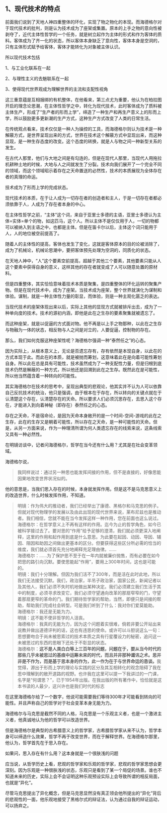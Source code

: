 <h2>1、现代技术的特点</h2><p data-pid="NtCihdH6">前面我们说到了天地人神四重整体的环化，实现了物之物化的本现。而海德格尔对于现代技术的批判，则是认为技术成为了座架或集置。原本的上手之物的意向性被剥夺了，近代主体性哲学的一个任务，就是树立起作为主体的形式和作为客体的质料。客体成为了齐一化的状态，所以客体本身缺乏了意向性，客体本身是空洞的，只有主体形式赋予给客体，客体才能转化为对象被主体认识。</p><p data-pid="RLgC7PhH">所以现代技术包括</p><p data-pid="Vrte5N-L">1、与工业化联系在一起</p><p data-pid="EXq_egGY">2、与理性主义的去魅联系在一起</p><p data-pid="ggd2Azmn">3、使得现代世界观成为理解世界的主流和支配性视角</p><p data-pid="W4D5jh-U">这三重意蕴是互相捆绑的有机整体，在他看来，第三点尤为重要，他认为在柏拉图开启的理念论思潮，在主体性哲学之中，转化为现代技术，此时客体成为了质料被主体生产，形成了“生产者的形而上学”，缔造了一种生产和再生产意义上的形而上学，所以鼓励更多更新潮的生产方式，这种生产方式改变了人类的日常生活。</p><p data-pid="iNmW_OK3">在传统观点看来，技术仅仅是一种人为操控的工具，而海德格尔则认为技术是一种解蔽方式，是世界呈现出来的方式，世界在技术这个解蔽方式中显现出来，而这种显现，是一种生存态度的改变。这个态度的转换，就是人与物之间一种新型关系的发生。</p><p data-pid="CLu_LiS0">在古代人那里，他们与大地之间是有勾连的，但是在现代人那里，当现代人用拖拉机耕种土地的时候，大地与人之间就发生了分裂。技术向我们展开了一个完全不同的领域，而这个领域昭示着存在之天命置送的必然性，技术的本质展现为全体存在者的真理的命运。</p><p data-pid="RCf5lOan">技术成为了形而上学的完成状态。</p><p data-pid="7YvC5mwc">现代技术的本质，在于让人成为一切存在者的创造者和主人，于是一切存在者都必须依靠于人，人成为了存在者本身的中心。</p><p data-pid="4-Ax3N_C">在主体性哲学之前，“主体”这个词，来自于亚里士多德的主语，亚里士多德认为主体=实体=单个的物，如这匹马，这个人。所以主体不是仅仅用于人，一切的物都可以被纳入到主语之中，也都是主体。但是在笛卡尔以后，主体这个词只能用于人，人的地位被空前提高了。</p><p data-pid="wGP2bPmj">随着人的主体性的提高，客体也发生了变化，这就是客体原本的目的论被消除了，成为了机械论，机械论思潮中，要把客体预先处理为空洞的，同质化的状态。</p><p data-pid="BKYdwH3K">在天地人神中，“人”这个要素空前提高，超越于其他三个要素，其他要素只能从人这个要素中获得自身的意义，这样其他的存在者就变成了人可以随意处置的原材料。</p><p data-pid="m-uf3r0V">但是四重整体，其实恰恰意味着技术本质是聚集，是四重整体的环化运转的聚集产物。但是在现代技术中，成为了座架。当技术成为座架，整个世界就演化为谋制和体验。谋制，就是一种主体性力量的彰显，而体验，则是一种主观化匮乏的表达。</p><p data-pid="SqrCnkJC">当现代技术的座架体现出来以后，实际上其他的显现方式就被排斥出去，成为了一种单向度的技术。技术的源初内涵，即他是此在之生存的要素聚集就被遗忘了。</p><p data-pid="Uz9joG-b">而这种座架，就是以促逼的方式面对物。他不再是以上手之物那种，以此在之生存与物融为一体的状态，相反物与人之间是对立的，人要促逼，控制物的存在。</p><p data-pid="lqJoNQHM">那么，我们如何克服这种座架性呢？海德格尔强调一种“泰然任之”的心态。</p><p data-pid="iYNJ3tWg">因为实际上，从根本意义上，无论是否遗忘存有，存有依然是本现自身，以此在的方式本现于此。而此在的本质，就是被抛而筹划，这意味着此在是向着可能性筹划自身。所以此在总是具有可能性，技术虽然成为了一种支配性力量，但是归根到底技术仍然是解蔽的一种方式，所以他还是回溯到此在之生存。既然此在是可能性，所以他当然蕴含着一种转向的可能性。</p><p data-pid="DET5vKX-">其实海德格尔在技术的思考中，呈现出典型的悲观论，他其实并不认为人可以依靠自己反抗技术的统治，他只是强调，由于根本在于存在，所以转向的关键点就在于认清楚这个存在，认清楚存在的天命。所以要求人们必须沉思存在，去思入这个存在，才能进入到向着神秘（即存在）泰然任之的心态。</p><p data-pid="gmAq50dq">存在之天命，不是宿命论，是因为天命本身敞开的是一个时间-空间-游戏的此在之生存，此在的生存又是朝着可能性，所以存在之天命，是一种可能性的天命。但是，从另一方面来说，作为一种理清所谓为何人类遗忘存在的线索来说，这条线索又具有一种必然性。</p><p data-pid="jJRIfAuw">在明镜访谈中，记者问海德格尔，哲学在当今还有什么用？尤其是在社会变革领域。</p><p data-pid="yoA7qkrH">海德格尔说，</p><blockquote data-pid="OQ60UEIx">我同样说过：通过另一种思也能发挥间接的作用，但不是直接的，好像思能因果地改变世界状况似的。</blockquote><p data-pid="uC90IB5B">他的意思是，当我们思入存在的时候，本身就发挥作用。但是这不是马克思意义上的改造世界，什么时候发挥作用，不知道。</p><blockquote data-pid="U5kG4s-9">明镜：作为伟大的推动者，我们已经举出了康德、黑格尔和马克思的例子。但就对现代物理学的发展以及由此出现的现代世界来说，莱布尼兹也是推动者。我们相信，您就不能在当今发挥这样一种作用，您在前面也这么说过。<br>海德格尔：在哲学意义上不再有这样的作用。迄今为止的哲学角色，如今已被科学接过去了。要对思的“作用”给予足够的澄清，我们就必须更深入地阐释，这里的作用和起作用到底是什么意思。为此要在起因、动因、导因、辅因、阻因和助因之间做出更基本的区分。但要获得这些区分所必需的恰当的维度，我们就必须首先充分地阐释充足理由律。……<br>海德格尔：……为了保护思不至于在一年内就被廉价抛售，而有必要在如今把思的路引向沉默。要使思能起“作用”，要用上300年时间，这也是可能的。<br>明镜：我们十分理解。但因为我们活不了300年，而是活在此时此地，所以我们无法接受沉默。我们，政治家，半吊子政治家，国家公民，新闻记者以及其他人，我们必须不失时机地做出某种决定。我们必须建立我们生活于其中的制度，必须寻求改变它，我们必须守望通向改革的那扇窄窄的门，守望着那扇更窄的革命的门。我们期待哲学家的帮助，当然，即便只是间接的帮助，帮助我们完成社会转型。可是我们听到了什么：我对你们爱莫能助。<br>海德格尔：我还是无能为力。<br>明镜：这不能不使非哲学的人沮丧。<br>海德格尔：我真的无能为力，因为这个问题着实很难，倘若非要公开站出来说教并做出道德评判的话，这也有违思的使命。或许可以斗胆说这么一句：思想要吻合于尚未被思索过的技术本质之具有行星覆设力的秘密，追问这一未被思过的东西的思眼下还处于不彰显的状态。<br>海德格尔：<b>这不是人类白白等上三百年的问题，问题在于，要从当今时代的那些几乎未被思过的基痕中运筹未来的时代，而且并非那种谶讳之术。思并非是不作为，而是基于思本身的作为，此一作为在于与世界命运的恳谈。</b>我觉得，源出于形而上学的理论与实践的区分及其互相转化的观念阻碍了我在思中理解到的敞开道路的视野。也许我在这里可以提一下我讲过的一门课，名字是“何谓思？”，已于1954年出版。在我出版的所有著作中，恰恰就是这本书读的人最少，这兴许也是我们时代的标志</blockquote><p data-pid="90bQ0CLl">在这里海德格尔给了一个数字，他说可能需要我们等待300年才可能看到转向的可能性。并且声称自己的哲学对于社会变革本身无能为力。</p><p data-pid="DibA-eNv">海德格尔与马克思是截然不同的人格，马克思是一个乐观主义者，也是一个激进主义者，他真诚地认为他的哲学可以改造世界。</p><p data-pid="KGii7lZx">但是海德格尔是典型的古希腊意义上的哲学家，古希腊哲学家从来不认为，哲学本身可以缔造什么效果，哲学不再于改变世界，而在于解释世界。在海德格尔那里，他认为，哲学首先在于思入存在。</p><p data-pid="oT1ZjPUL">如果问，思入存在有什么用？这本身就是一个很肤浅的问题</p><p data-pid="KQv0YcGI">应当说，从哲学历史上看，悲观的哲学家和乐观的哲学家，悲观的哲学家思想会更深刻。因为乐观是一种很肤浅的状态，乐观只是看到了某一个局促的场景。谁也不知道未来的历史，实际上会不会证明这种乐观预设实际上会导致所谓的相反局面，也就是“异化”。</p><p data-pid="uhO3DeP8">尽管马克思提出了异化概念，但是马克思显然没有真正领会他所提出的“异化”背后的悲观性的一面，他乐观地接受了黑格尔式的辩证法，认为通过自我的辩证运动，可以扬弃之。</p><p></p>